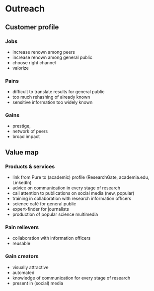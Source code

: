 # Outreach

## Customer profile

### Jobs

* increase renown among peers
* increase renown among general public
* choose right channel
* valorize

### Pains

* difficult to translate results for general public
* too much rehashing of already known  
* sensitive information too widely known

### Gains

* prestige,
* network of peers
* broad impact

## Value map

### Products & services

* link from Pure to (academic) profile (ResearchGate, academia.edu, LinkedIn)
* advice on communication in every stage of research
* call attention to publications on social media (new, popular)
* training in collaboration with research information officers
* science café for general public
* expert-finder for journalists
* production of popular science multimedia

### Pain relievers

* collaboration with information officers
* reusable

### Gain creators

* visually attractive
* automated
* knowledge of communication for every stage of research
* present in (social) media
